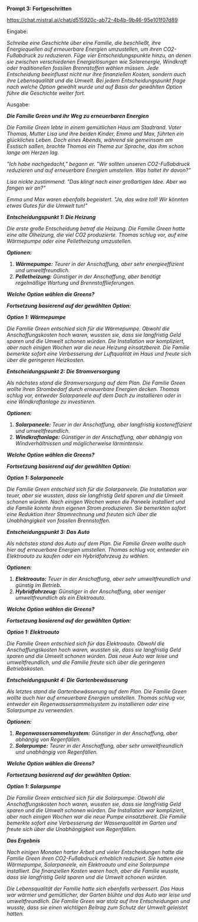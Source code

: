 **Prompt 3: Fortgeschritten**

https://chat.mistral.ai/chat/d515920c-ab72-4b4b-9b46-95e101f07d89

Eingabe:

*Schreibe eine Geschichte über eine Familie, die beschließt, ihre Energiequellen auf erneuerbare Energien umzustellen, um ihren CO2-Fußabdruck zu reduzieren. Füge vier Entscheidungspunkte hinzu, an denen sie zwischen verschiedenen Energielösungen wie Solarenergie, Windkraft oder traditionellen fossilen Brennstoffen wählen müssen. Jede Entscheidung beeinflusst nicht nur ihre finanziellen Kosten, sondern auch ihre Lebensqualität und die Umwelt. Bei jedem Entscheidungspunkt frage nach welche Option gewählt wurde und auf Basis der gewählten Option führe die Geschichte weiter fort.*

Ausgabe:

***Die Familie Green und ihr Weg zu erneuerbaren Energien***

*Die Familie Green lebte in einem gemütlichen Haus am Stadtrand. Vater Thomas, Mutter Lisa und ihre beiden Kinder, Emma und Max, führten ein glückliches Leben. Doch eines Abends, während sie gemeinsam am Esstisch saßen, brachte Thomas ein Thema zur Sprache, das ihm schon lange am Herzen lag.*

*"Ich habe nachgedacht," begann er. "Wir sollten unseren CO2-Fußabdruck reduzieren und auf erneuerbare Energien umstellen. Was haltet ihr davon?"*

*Lisa nickte zustimmend. "Das klingt nach einer großartigen Idee. Aber wo fangen wir an?"*

*Emma und Max waren ebenfalls begeistert. "Ja, das wäre toll! Wir könnten etwas Gutes für die Umwelt tun!"*

***Entscheidungspunkt 1: Die Heizung***

*Die erste große Entscheidung betraf die Heizung. Die Familie Green hatte eine alte Ölheizung, die viel CO2 produzierte. Thomas schlug vor, auf eine Wärmepumpe oder eine Pelletheizung umzustellen.*

***Optionen:***

1. ***Wärmepumpe:** Teurer in der Anschaffung, aber sehr energieeffizient und umweltfreundlich.*
2. ***Pelletheizung:** Günstiger in der Anschaffung, aber benötigt regelmäßige Wartung und Brennstofflieferungen.*

***Welche Option wählen die Greens?***

***Fortsetzung basierend auf der gewählten Option:***

***Option 1: Wärmepumpe***

*Die Familie Green entschied sich für die Wärmepumpe. Obwohl die Anschaffungskosten hoch waren, wussten sie, dass sie langfristig Geld sparen und die Umwelt schonen würden. Die Installation war kompliziert, aber nach einigen Wochen war die neue Heizung einsatzbereit. Die Familie bemerkte sofort eine Verbesserung der Luftqualität im Haus und freute sich über die geringeren Heizkosten.*

***Entscheidungspunkt 2: Die Stromversorgung***

*Als nächstes stand die Stromversorgung auf dem Plan. Die Familie Green wollte ihren Strombedarf durch erneuerbare Energien decken. Thomas schlug vor, entweder Solarpaneele auf dem Dach zu installieren oder in eine Windkraftanlage zu investieren.*

***Optionen:***

1. ***Solarpaneele:** Teuer in der Anschaffung, aber langfristig kosteneffizient und umweltfreundlich.*
2. ***Windkraftanlage:** Günstiger in der Anschaffung, aber abhängig von Windverhältnissen und möglicherweise lärmintensiv.*

***Welche Option wählen die Greens?***

***Fortsetzung basierend auf der gewählten Option:***

***Option 1: Solarpaneele***

*Die Familie Green entschied sich für die Solarpaneele. Die Installation war teuer, aber sie wussten, dass sie langfristig Geld sparen und die Umwelt schonen würden. Nach einigen Wochen waren die Paneele installiert und die Familie konnte ihren eigenen Strom produzieren. Sie bemerkten sofort eine Reduktion ihrer Stromrechnung und freuten sich über die Unabhängigkeit von fossilen Brennstoffen.*

***Entscheidungspunkt 3: Das Auto***

*Als nächstes stand das Auto auf dem Plan. Die Familie Green wollte auch hier auf erneuerbare Energien umstellen. Thomas schlug vor, entweder ein Elektroauto zu kaufen oder ein Hybridfahrzeug zu wählen.*

***Optionen:***

1. ***Elektroauto:** Teuer in der Anschaffung, aber sehr umweltfreundlich und günstig im Betrieb.*
2. ***Hybridfahrzeug:** Günstiger in der Anschaffung, aber weniger umweltfreundlich als ein Elektroauto.*

***Welche Option wählen die Greens?***

***Fortsetzung basierend auf der gewählten Option:***

***Option 1: Elektroauto***

*Die Familie Green entschied sich für das Elektroauto. Obwohl die Anschaffungskosten hoch waren, wussten sie, dass sie langfristig Geld sparen und die Umwelt schonen würden. Das neue Auto war leise und umweltfreundlich, und die Familie freute sich über die geringeren Betriebskosten.*

***Entscheidungspunkt 4: Die Gartenbewässerung***

*Als letztes stand die Gartenbewässerung auf dem Plan. Die Familie Green wollte auch hier auf erneuerbare Energien umstellen. Thomas schlug vor, entweder ein Regenwassersammelsystem zu installieren oder eine Solarpumpe zu verwenden.*

***Optionen:***

1. ***Regenwassersammelsystem:** Günstiger in der Anschaffung, aber abhängig von Regenfällen.*
2. ***Solarpumpe:** Teurer in der Anschaffung, aber sehr umweltfreundlich und unabhängig von Regenfällen.*

***Welche Option wählen die Greens?***

***Fortsetzung basierend auf der gewählten Option:***

***Option 1: Solarpumpe***

*Die Familie Green entschied sich für die Solarpumpe. Obwohl die Anschaffungskosten hoch waren, wussten sie, dass sie langfristig Geld sparen und die Umwelt schonen würden. Die Installation war kompliziert, aber nach einigen Wochen war die neue Pumpe einsatzbereit. Die Familie bemerkte sofort eine Verbesserung der Wasserqualität im Garten und freute sich über die Unabhängigkeit von Regenfällen.*

***Das Ergebnis***

*Nach einigen Monaten harter Arbeit und vieler Entscheidungen hatte die Familie Green ihren CO2-Fußabdruck erheblich reduziert. Sie hatten eine Wärmepumpe, Solarpaneele, ein Elektroauto und eine Solarpumpe installiert. Die finanziellen Kosten waren hoch, aber die Familie wusste, dass sie langfristig Geld sparen und die Umwelt schonen würden.*

*Die Lebensqualität der Familie hatte sich ebenfalls verbessert. Das Haus war wärmer und gemütlicher, der Garten blühte und das Auto war leise und umweltfreundlich. Die Familie Green war stolz auf ihre Entscheidungen und wusste, dass sie einen wichtigen Beitrag zum Schutz der Umwelt geleistet hatten.*